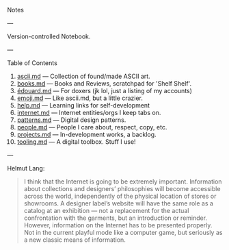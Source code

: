 Notes

—

Version-controlled Notebook.

—

Table of Contents

1. [ascii.md](https://github.com/edouerd/notes/blob/gh-pages/ascii.md) — Collection of found/made ASCII art.
2. [books.md](https://github.com/edouerd/notes/blob/gh-pages/books.md) — Books and Reviews, scratchpad for 'Shelf Shelf'.
3. [édouard.md](https://github.com/edouerd/notes/blob/gh-pages/edouard.md) — For doxers (jk lol, just a listing of my accounts)
4. [emoji.md](https://github.com/edouerd/notes/blob/gh-pages/emoji.md) — Like ascii.md, but a little crazier.
5. [help.md](https://github.com/edouerd/notes/blob/gh-pages/help.md) — Learning links for self-development
6. [internet.md](https://github.com/edouerd/notes/blob/gh-pages/internet.md) — Internet entities/orgs I keep tabs on.
7. [patterns.md](https://github.com/edouerd/notes/blob/gh-pages/patterns.md) — Digital design patterns.
8. [people.md](https://github.com/edouerd/notes/blob/gh-pages/people.md) — People I care about, respect, copy, etc.
9. [projects.md](https://github.com/edouerd/notes/blob/gh-pages/projects.md) — In-development works, a backlog.
10. [tooling.md](https://github.com/edouerd/notes/blob/gh-pages/tooling.md) — A digital toolbox. Stuff I use!

—

Helmut Lang:

> I think that the Internet is going to be extremely important. Information about collections and designers’ philosophies will become accessible across the world, independently of the physical location of stores or showrooms. A designer label’s website will have the same role as a catalog at an exhibition — not a replacement for the actual confrontation with the garments, but an introduction or reminder. However, information on the Internet has to be presented properly. Not in the current playful mode like a computer game, but seriously as a new classic means of information.

